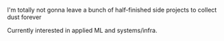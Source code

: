 I'm totally not gonna leave a bunch of half-finished side projects to collect dust forever

Currently interested in applied ML and systems/infra.
